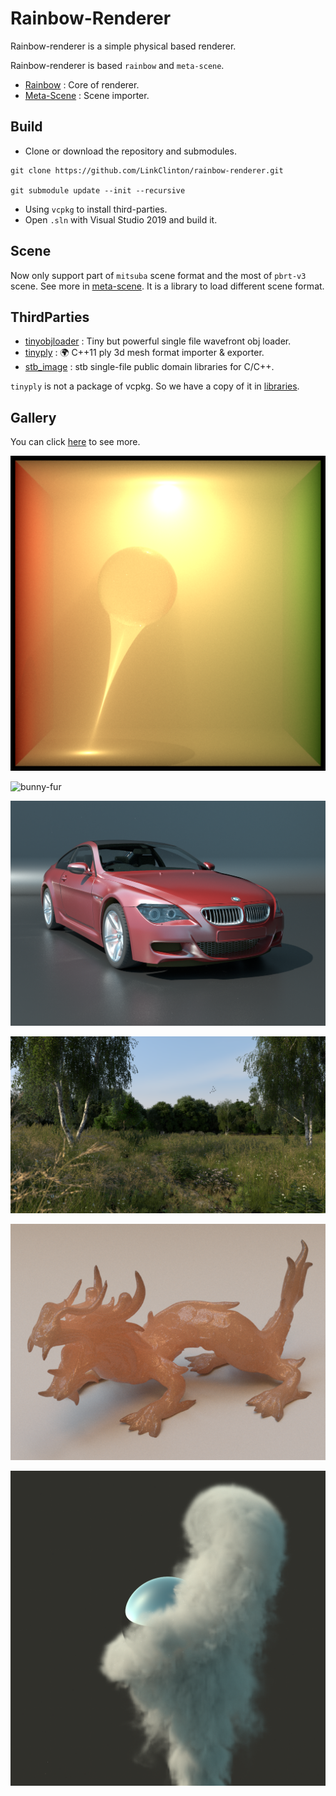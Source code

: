 # Rainbow-Renderer

Rainbow-renderer is a simple physical based renderer.

Rainbow-renderer is based `rainbow` and `meta-scene`.

- [Rainbow](https://github.com/LinkClinton/rainbow) : Core of renderer. 
- [Meta-Scene](https://github.com/LinkClinton/meta-scene) : Scene importer.

## Build

- Clone or download the repository and submodules.
```
git clone https://github.com/LinkClinton/rainbow-renderer.git

git submodule update --init --recursive
```
- Using `vcpkg` to install third-parties.
- Open `.sln` with Visual Studio 2019 and build it.

## Scene

Now only support part of `mitsuba` scene format and the most of `pbrt-v3` scene. See more in [meta-scene](https://github.com/LinkClinton/meta-scene). It is a library to load different scene format.

## ThirdParties

- [tinyobjloader](https://github.com/tinyobjloader/tinyobjloader) : Tiny but powerful single file wavefront obj loader.
- [tinyply](https://github.com/ddiakopoulos/tinyply) : 🌍 C++11 ply 3d mesh format importer & exporter.
- [stb_image](https://github.com/nothings/stb) : stb single-file public domain libraries for C/C++.

`tinyply` is not a package of vcpkg. So we have a copy of it in [libraries](./libraries/tinyply).

## Gallery

You can click [here](https://github.com/LinkClinton/repository-data/tree/master/rainbow-renderer/scenes) to see more.

![cbox](https://github.com/LinkClinton/repository-data/blob/master/rainbow-renderer/gallery/volumetric-caustic.png)

![bunny-fur](https://github.com/LinkClinton/repository-data/blob/master/rainbow-renderer/gallery/bunny-fur.png)

![bmw-m6](https://github.com/LinkClinton/repository-data/blob/master/rainbow-renderer/gallery/bmw-m6.png)

![landscape](https://github.com/LinkClinton/repository-data/blob/master/rainbow-renderer/gallery/view-0.png)

![sssdragon](https://github.com/LinkClinton/repository-data/blob/master/rainbow-renderer/gallery/sssdragon-mfp-0.25.png)

![somke](https://github.com/LinkClinton/repository-data/blob/master/rainbow-renderer/gallery/plume-084.png)